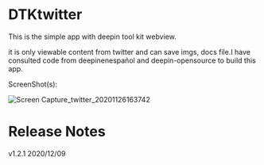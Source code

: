 # DTKtwitter
This is the simple app with deepin tool kit webview.

it is only viewable content from twitter and can save imgs, docs file.I have consulted code from deepinenespañol and deepin-opensource to build this app.

ScreenShot(s):

![Screen Capture_twitter_20201126163742](https://user-images.githubusercontent.com/25278671/100336259-8722ab80-3008-11eb-92c2-19cb493bdc5b.jpg)
# Release Notes
v1.2.1 2020/12/09
